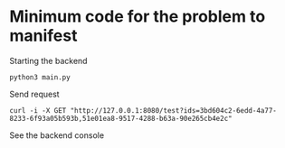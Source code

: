 Minimum code for the problem to manifest
========================================

Starting the backend

`python3 main.py`

Send request

`curl -i -X GET "http://127.0.0.1:8080/test?ids=3bd604c2-6edd-4a77-8233-6f93a05b593b,51e01ea8-9517-4288-b63a-90e265cb4e2c"`

See the backend console
